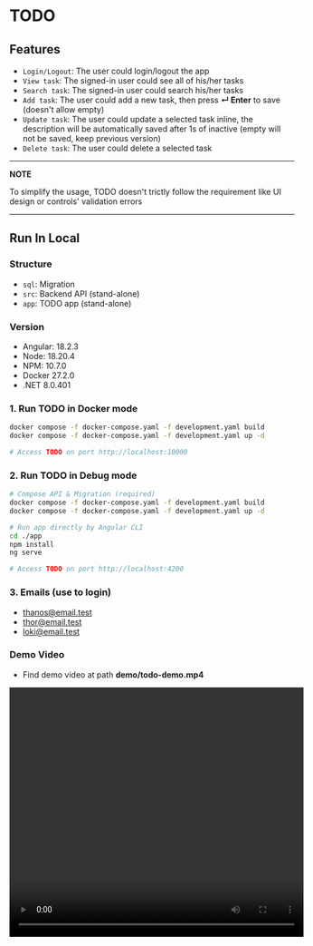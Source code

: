 # TODO

## Features
- `Login/Logout`: The user could login/logout the app
- `View task`: The signed-in user could see all of his/her tasks
- `Search task`: The signed-in user could search his/her tasks
- `Add task`: The user could add a new task, then press **↵ Enter** to save (doesn't allow empty)
- `Update task`: The user could update a selected task inline, the description will be automatically saved after 1s of inactive (empty will not be saved, keep previous version)
- `Delete task`: The user could delete a selected task

---
**NOTE**

To simplify the usage, TODO doesn't trictly follow the requirement like UI design or controls' validation errors

---

## Run In Local
### Structure
- `sql`: Migration
- `src`: Backend API (stand-alone)
- `app`: TODO app (stand-alone)

### Version
- Angular:    18.2.3
- Node:       18.20.4
- NPM:        10.7.0
- Docker      27.2.0
- .NET        8.0.401

### 1. Run TODO in Docker mode
```sh
docker compose -f docker-compose.yaml -f development.yaml build
docker compose -f docker-compose.yaml -f development.yaml up -d

# Access TODO on port http://localhost:10000
```

### 2. Run TODO in Debug mode
```sh
# Compose API & Migration (required)
docker compose -f docker-compose.yaml -f development.yaml build
docker compose -f docker-compose.yaml -f development.yaml up -d

# Run app directly by Angular CLI
cd ./app 
npm install
ng serve

# Access TODO on port http://localhost:4200
```

### 3. Emails (use to login)
- thanos@email.test
- thor@email.test
- loki@email.test

### Demo Video
- Find demo video at path **demo/todo-demo.mp4**

<div align="center">
    <video width="520" height="440" controls>
        <source src="demo/todo-demo.mp4" type="video/mp4">
    </video>
</div>